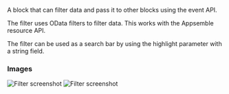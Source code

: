 A block that can filter data and pass it to other blocks using the event API.

The filter uses OData filters to filter data. This works with the Appsemble resource API.

The filter can be used as a search bar by using the highlight parameter with a string field.

### Images

![Filter screenshot](https://gitlab.com/appsemble/appsemble/-/raw/0.29.3/config/assets/filter.png)
![Filter screenshot](https://gitlab.com/appsemble/appsemble/-/raw/0.29.3/config/assets/filter-search-bar.png)
